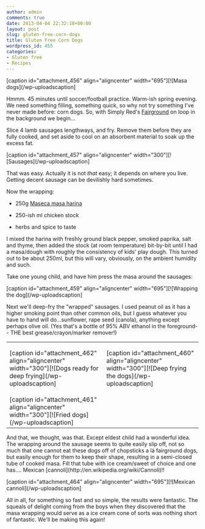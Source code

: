 ```yaml
---
author: admin
comments: true
date: 2013-04-04 22:32:18+00:00
layout: post
slug: gluten-free-corn-dogs
title: Gluten Free Corn Dogs
wordpress_id: 455
categories:
- Gluten free
- Recipes
---
```


[caption id="attachment_456" align="aligncenter" width="695"][![Masa dogs](/wp-uploadscaption]

Hmmm. 45 minutes until soccer/football practice. Warm-ish spring evening. We need something filling, something quick, so why not try something I've never made before: corn dogs. So, with Simply Red's [Fairground](http://www.youtube.com/watch?v=d3JlpDr84Pk) on loop in the background we begin...

Slice 4 lamb sausages lengthways, and fry. Remove them before they are fully cooked, and set aside to cool on an absorbent material to soak up the excess fat.

[caption id="attachment_457" align="aligncenter" width="300"][![Sausages](/wp-uploadscaption]

That was easy. Actually it is not _that_ easy; it depends on where you live. Getting decent sausage can be devilishly hard sometimes.

Now the wrapping:



	
  * 250g [Maseca masa harina](http://www.mimaseca.com/es/productos-maseca/d/maseca-maiz-regular/1)

	
  * 250-ish ml chicken stock

	
  * herbs and spice to taste


I mixed the harina with freshly ground black pepper, smoked paprika, salt and thyme, then added the stock (at room temperature) bit-by-bit until I had a masa/dough with roughly the consistency of kids' play dough. This turned out to be about 250ml, but this will vary, obviously, on the ambient humidity and such.

Take one young child, and have him press the masa around the sausages:

[caption id="attachment_459" align="aligncenter" width="695"][![Wrapping the dog](/wp-uploadscaption]



Next we'll deep-fry the "wrapped" sausages. I used peanut oil as it has a higher smoking point than other common oils, but I guess whatever you have to hand will do...sunflower, rape seed (canola), anything except perhaps olive oil. (Yes that's a bottle of 95% ABV ethanol in the foreground-- THE best grease/crayon/marker remover!)
<table >
<tbody >
<tr >

<td >

[caption id="attachment_462" align="aligncenter" width="300"][![Dogs ready for deep frying](/wp-uploadscaption]
</td>

<td >
[caption id="attachment_460" align="aligncenter" width="300"][![Deep frying the dogs](/wp-uploadscaption]

</td>
</tr>
<tr >

<td >
[caption id="attachment_461" align="aligncenter" width="300"][![Fried dogs](/wp-uploadscaption]

</td>
</tr>
</tbody>
</table>
And that, we thought, was that. Except eldest child had a wonderful idea. The wrapping around the sausage seems to quite easily slip off, not so much that one cannot eat these dogs off of chopsticks a lá fairground dogs, but easily enough for them to keep their shape, resulting in a semi-closed tube of cooked masa. Fill that tube with ice cream/sweet of choice and one has.... Mexican [cannoli](http://en.wikipedia.org/wiki/Cannoli)!!

[caption id="attachment_464" align="aligncenter" width="695"][![Mexican cannoli](/wp-uploadscaption]

All in all, for something so fast and so simple, the results were fantastic. The squeals of delight coming from the boys when they discovered that the masa wrapping would serve as a ice cream cone of sorts was nothing short of fantastic. We'll be making this again!


